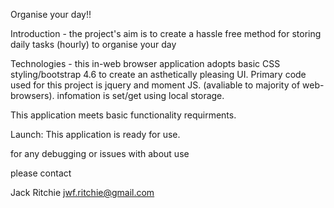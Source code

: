 Organise your day!!

Introduction - the project's aim is to create a hassle free method for storing daily tasks (hourly) to organise your day

Technologies - this in-web browser application adopts basic CSS styling/bootstrap 4.6 to create an asthetically pleasing UI. Primary code used for this project is jquery and moment JS. (avaliable to majority of web-browsers).
infomation is set/get using local storage.

This application meets basic functionality requirments.

Launch: This application is ready for use.

for any debugging or issues with about use

please contact

Jack Ritchie jwf.ritchie@gmail.com
